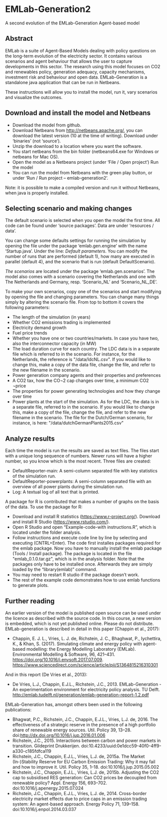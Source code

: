 # EMLab-Generation2

A second evolution of the EMLab-Generation Agent-based model

## Abstract
EMLab is a suite of Agent-Based Models dealing with policy questions on the long-term evolution of the electricity sector. It contains various scenarios and agent behaviour that allows the user to capture developments in this sector. The research using this model focuses on CO2 and renewables policy, generation adequacy, capacity mechanisms, investment risk and behaviour and open data. EMLab-Generation is a standalone java application that can be run in Netbeans. 

These instructions will allow you to install the model, run it, vary scenarios and visualize the outcomes. 

## Download and install the model and Netbeans 
* Download the model from github.
*	Download Netbeans from http://netbeans.apache.org/, you can download the latest version (10 at the time of writing). Download under ‘binaries’ (not ‘source’). 
*	Unzip the download to a location where you want the software. 
*	You start netbeans from the bin folder (netbeans64.exe for Windows or netbeans for Mac OS).
*	Open the model as a Netbeans project (under ‘File / Open project’)
Run the model
*	You can run the model from Netbeans with the green play button, or under ‘Run / Run project – emlab-generation2’.

Note: it is possible to make a compiled version and run it without Netbeans, when java is properly installed. 

## Selecting scenario and making changes
The default scenario is selected when you open the model the first time. All code can be found under ‘source packages’. Data are under ‘resources / data’.

You can change some defaults settings for running the simulation by opening the file under the package ‘emlab.gen.engine’ with the name ‘Startup.java’. Under the line: *Default parameters*. You can modify the number of runs that are performed (default 1), how many are executed in parallel (default 4), and the scenario that is run (default DefaultScenario). 

*The scenarios* are located under the package ‘emlab.gen.scenarios’. The model also comes with a scenario covering the Netherlands and one with The Netherlands and Germany, resp. ‘Scenario_NL’ and ‘Scenario_NL_DE’.

To make your own scenarios, copy one of the scenarios and start modifying by opening the file and changing parameters. You can change many things simply by altering the scenario file. From top to bottom it covers the following parameters:
*	The length of the simulation (in years)
*	Whether CO2 emissions trading is implemented
*	Electricity demand growth
*	Fuel price trends
*	Whether you have one or two countries/markets. In case you have two, also the interconnector capacity (in MW)
*	The load duration curve for each country. The LDC data is in a separate file which is referred to in the scenario. For instance, for the Netherlands, the reference is "/data/ldcNL.csv". If you would like to change this, make a copy of the data file, change the file, and refer to the new filename in the scenario. 
*	Power generation company agents and their properties and preferences
*	A CO2 tax, how the CO¬2 cap changes over time, a minimum CO2 ¬price
*	The properties for power generating technologies and how they change over time
*	Power plants at the start of the simulation. As for the LDC, the data is in a separate file, referred to in the scenario. If you would like to change this, make a copy of the file, change the file, and refer to the new filename in the scenario. The file for the Dutch/German scenario, for instance, is here: "/data/dutchGermanPlants2015.csv"

## Analyze results
Each time the model is run the results are saved as text files. The files start with a unique long sequence of numbers. Newer runs will have a higher number, so you know which is the most recent. Three files are created:
*	DefaultReporter-main: A semi-column separated file with key statistics of the simulation run.
*	DefaultReporter-powerplants: A semi-column separated file with an overview of all power plants during the simulation run. 
*	Log: A textual log of all text that is printed.

A package for R is contributed that makes a number of graphs on the basis of the data. To use the package for R:
*	Download and install R statistics (https://www.r-project.org/). Download and install R Studio (https://www.rstudio.com/).
*	Open R Studio and open “Example-code-with instructions.R”, which is located under the folder analysis.
*	Follow instructions and execute code line by line by selecting and executing (CNTRL+Enter). The code first installes packages required for the emlab package. Now you have to manually install the emlab package (Tools / Install package). The package is located in the file "emlab_0.1.0.tar.gz", which is in the analysis folder. Note that the packages only have to be installed once. Afterwards they are simply loaded by the “library(emlab)” command.
*	You may need to restart R studio if the package doesn’t work.
*	The rest of the example code demonstrates how to use emlab functions to generate plots. 

## Further reading
An earlier version of the model is published open source can be used under the licence as described with the source code. In this course, a new version is embedded, which is not yet published online. Please do not distribute.
EMLab-generation is described in detail in this paper (Chappin et al., 2017):

*	Chappin, E. J. L., Vries, L. J. de, Richstein, J. C., Bhaghwat, P., Iychettira, K., & Khan, S. (2017). Simulating climate and energy policy with agent-based modelling: the Energy Modelling Laboratory (EMLab). Environmental Modelling & Software, 96, 421–431. https://doi.org/10.1016/j.envsoft.2017.07.009. https://www.sciencedirect.com/science/article/pii/S1364815216310301

And in this report (De Vries et al., 2013):
*	De Vries, L.J., Chappin, E.J.L., Richstein, J.C., 2013. EMLab-Generation - An experimentation environment for electricity policy analysis. TU Delft. http://emlab.tudelft.nl/generation/emlab-generation-report-1.2.pdf

EMLab-Generation has, amongst others been used in the following publications:
*	Bhagwat, P.C., Richstein, J.C., Chappin, E.J.L., Vries, L.J. de, 2016. The effectiveness of a strategic reserve in the presence of a high portfolio share of renewable energy sources. Util. Policy 39, 13–28. doi:http://dx.doi.org/10.1016/j.jup.2016.01.006
*	Richstein, J.C., 2015. Interactions between carbon and power markets in transition. Gildeprint Drukkerijen. doi:10.4233/uuid:0e1dcc59-40f0-4ff9-a330-c185fdfca119
*	Richstein, J.C., Chappin, E.J.L., Vries, L.J. de, 2015a. The Market (In-)Stability Reserve for EU Carbon Emission Trading: Why it may fail and how to improve it. Util. Policy 35, 1–18. doi:10.1016/j.jup.2015.05.002
*	Richstein, J.C., Chappin, E.J.L., Vries, L.J. de, 2015b. Adjusting the CO2 cap to subsidised RES generation: Can CO2 prices be decoupled from renewable policy? Appl. Energy 156, 693–702. doi:10.1016/j.apenergy.2015.07.024
*	Richstein, J.C., Chappin, E.J.L., Vries, L.J. de, 2014. Cross-border electricity market effects due to price caps in an emission trading system: An agent-based approach. Energy Policy 71, 139–158. doi:10.1016/j.enpol.2014.03.037
